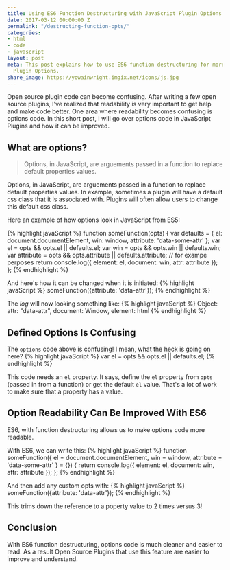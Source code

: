 ```yaml
---
title: Using ES6 Function Destructuring with JavaScript Plugin Options 
date: 2017-03-12 00:00:00 Z
permalink: "/destructing-function-opts/"
categories:
- html
- code
- javascript
layout: post
meta: This post explains how to use ES6 function destructuring for more readable JavaScript
  Plugin Options.
share_image: https://yowainwright.imgix.net/icons/js.jpg
---
```


Open source plugin code can become confusing. After writing a few open source plugins, I've realized that readability is very important to get help and make code better. One area where readability becomes confusing is options code. In this short post, I will go over options code in JavaScript Plugins and how it can be improved. 

## What are options?

> Options, in JavaScript, are arguements passed in a function to replace default properties values.

Options, in JavaScript, are arguements passed in a function to replace default properties values. In example, sometimes a plugin will have a default css class that it is associated with. Plugins will often allow users to change this default css class. 

Here an example of how options look in JavaScript from ES5:

{% highlight javaScript %}
  function someFunction(opts) {
    var defaults = {
      el: document.documentElement,
      win: window,
      attribute: 'data-some-attr'
    };
    var el = opts && opts.el || defaults.el;
    var win = opts && opts.win || defaults.win;
    var attribute = opts && opts.attribute || defaults.attribute;
    // for exampe perposes
    return console.log({
      element: el,
      document: win,
      attr: attribute
    });
  };
{% endhighlight %}

And here's how it can be changed when it is initiated:
{% highlight javaScript %}
  someFunction({attribute: 'data-attr'});
{% endhighlight %}

The _log_ will now looking something like: 
{% highlight javaScript %}
  Object: attr: "data-attr", document: Window, element: html
{% endhighlight %}

## Defined Options Is Confusing

The `options` code above is confusing! I mean, what the heck is going on here?
{% highlight javaScript %}
  var el = opts && opts.el || defaults.el;
{% endhighlight %}

This code needs an `el` property. It says, define the `el` property from `opts` (passed in from a function) or get the default `el` value. That's a lot of work to make sure that a property has a value.

## Option Readability Can Be Improved With ES6

ES6, with function destructuring allows us to make options code more readable.

With ES6, we can write this:
{% highlight javaScript %}
  function someFunction({
    el = document.documentElement,
    win = window,
    attribute = 'data-some-attr' } = {}) {
    return console.log({
      element: el,
      document: win,
      attr: attribute
    });
  };
{% endhighlight %}

And then add any custom opts with:
{% highlight javaScript %}
  someFunction({attribute: 'data-attr'});
{% endhighlight %}

This trims down the reference to a poperty value to 2 times versus 3!

## Conclusion

With ES6 function destructuring, options code is much cleaner and easier to read. As a result Open Source Plugins that use this feature are easier to improve and understand.


